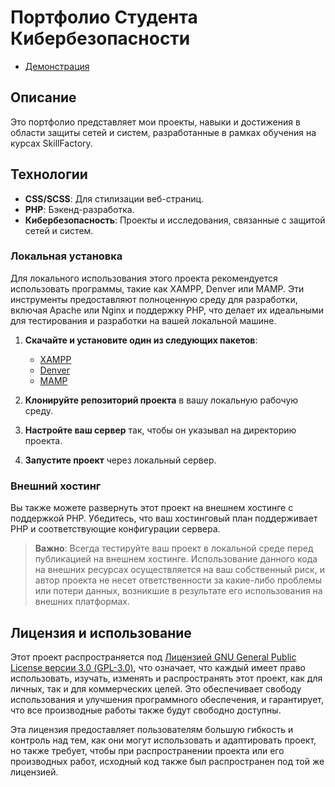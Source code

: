 # Портфолио Студента Кибербезопасности
- [Демонстрация](https://portfolio22234.000webhostapp.com)

## Описание
Это портфолио представляет мои проекты, навыки и достижения в области защиты сетей и систем, разработанные в рамках обучения на курсах SkillFactory.

## Технологии
- **CSS/SCSS**: Для стилизации веб-страниц.
- **PHP**: Бэкенд-разработка.
- **Кибербезопасность**: Проекты и исследования, связанные с защитой сетей и систем.

### Локальная установка
Для локального использования этого проекта рекомендуется использовать программы, такие как XAMPP, Denver или MAMP. Эти инструменты предоставляют полноценную среду для разработки, включая Apache или Nginx и поддержку PHP, что делает их идеальными для тестирования и разработки на вашей локальной машине.

1. **Скачайте и установите один из следующих пакетов**:
   - [XAMPP](https://www.apachefriends.org/index.html)
   - [Denver](http://denwer.ru/)
   - [MAMP](https://www.mamp.info/en/)

2. **Клонируйте репозиторий проекта** в вашу локальную рабочую среду.

3. **Настройте ваш сервер** так, чтобы он указывал на директорию проекта.

4. **Запустите проект** через локальный сервер.

### Внешний хостинг
Вы также можете развернуть этот проект на внешнем хостинге с поддержкой PHP. Убедитесь, что ваш хостинговый план поддерживает PHP и соответствующие конфигурации сервера.

> **Важно**: Всегда тестируйте ваш проект в локальной среде перед публикацией на внешнем хостинге. Использование данного кода на внешних ресурсах осуществляется на ваш собственный риск, и автор проекта не несет ответственности за какие-либо проблемы или потери данных, возникшие в результате его использования на внешних платформах.


## Лицензия и использование

Этот проект распространяется под [Лицензией GNU General Public License версии 3.0 (GPL-3.0)](https://www.gnu.org/licenses/gpl-3.0.html), что означает, что каждый имеет право использовать, изучать, изменять и распространять этот проект, как для личных, так и для коммерческих целей. Это обеспечивает свободу использования и улучшения программного обеспечения, и гарантирует, что все производные работы также будут свободно доступны.

Эта лицензия предоставляет пользователям большую гибкость и контроль над тем, как они могут использовать и адаптировать проект, но также требует, чтобы при распространении проекта или его производных работ, исходный код также был распространен под той же лицензией.

